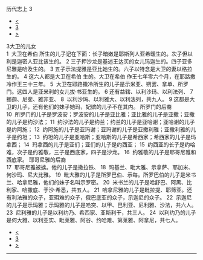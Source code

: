 ﻿





 历代志上 3




* [<](bible/1CH02.md)
* [3](bible/1CH.md)
* [>](bible/1CH04.md)



 
3大卫的儿女  
1  大卫在希伯 所生的儿子记在下面：长子暗嫩是耶斯列人亚希暖生的。次子但以利是迦密人亚比该生的。 
2 三子押沙龙是基述王达买的女儿玛迦生的。四子亚多尼雅是哈及生的。 
3 五子示法提雅是亚比她生的。六子以特念是大卫的妻以格拉生的。 
4 这六人都是大卫在希伯 生的。大卫在希伯 作王七年零六个月，在耶路撒冷作王三十三年。 
5  大卫在耶路撒冷所生的儿子是示米亚、朔罢、拿单、所罗门。这四人是亚米利的女儿拔·书亚生的。 
6 还有益辖、以利沙玛、以利法列、 
7  挪迦、尼斐、雅非亚、 
8  以利沙玛、以利雅大、以利法列，共九人。 
9 这都是大卫的儿子，还有他们的妹子她玛，妃嫔的儿子不在其内。 所罗门的后裔  
10  所罗门的儿子是罗波安；罗波安的儿子是亚比雅；亚比雅的儿子是亚撒；亚撒的儿子是约沙法； 
11  约沙法的儿子是约兰；约兰的儿子是亚哈谢；亚哈谢的儿子是约阿施； 
12  约阿施的儿子是亚玛谢；亚玛谢的儿子是亚撒利雅；亚撒利雅的儿子是约坦； 
13  约坦的儿子是亚哈斯；亚哈斯的儿子是希西家；希西家的儿子是玛拿西； 
14  玛拿西的儿子是亚们；亚们的儿子是约西亚； 
15  约西亚的长子是约哈难，次子是约雅敬，三子是西底家，四子是沙龙。 
16  约雅敬的儿子是耶哥尼雅和西底家。 耶哥尼雅的后裔  
17  耶哥尼雅被掳。他的儿子是撒拉铁、 
18  玛基兰、毗大雅、示拿萨、耶加米、何沙玛、尼大比雅。 
19  毗大雅的儿子是所罗巴伯、示每。所罗巴伯的儿子是米书兰、哈拿尼雅，他们的妹子名叫示罗密。 
20  米书兰的儿子是哈舒巴、阿黑、比利家、哈撒底、于沙·希悉，共五人。 
21  哈拿尼雅的儿子是毗拉提、耶筛亚。还有利法雅的众子，亚珥难的众子，俄巴底亚的众子，示迦尼的众子。 
22  示迦尼的儿子是示玛雅；示玛雅的儿子是哈突、以甲、巴利亚、尼利雅、沙法，共六人。 
23  尼利雅的儿子是以利约乃、希西家、亚斯利干，共三人。 
24  以利约乃的儿子是何大雅、以利亚实、毗莱雅、阿谷、约哈难、第莱雅、阿拿尼，共七人。 
* [<](bible/1CH02.md)
* [3](bible/1CH.md)
* [>](bible/1CH04.md)





---









